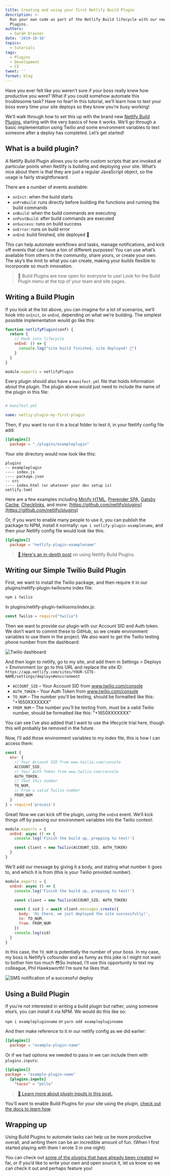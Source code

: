 ```yaml
---
title: Creating and using your first Netlify Build Plugin
description: >-
  Run your own code as part of the Netlify Build lifecycle with our new Build
  Plugins.
authors:
  - Sarah Drasner
date: '2019-10-16'
topics:
  - tutorials
tags:
  - Plugins
  - Development
  - CI
tweet: ''
format: blog
---
```

Have you ever felt like you weren’t sure if your boss really knew how productive you were? What if you could somehow automate this troublesome task? Have no fear! In this tutorial, we’ll learn how to text your boss every time your site deploys so they know you’re busy working! 

We’ll walk through how to set this up with the brand new [Netlify Build Plugins](https://docs.netlify.com/configure-builds/build-plugins/?utm_source=blog&utm_medium=twilio-plugin-sd&utm_campaign=devex), starting with the very basics of how it works. We’ll go through a basic implementation using Twilio and some environment variables to text someone after a deploy has completed. Let’s get started!

## What is a build plugin?

A Netlify Build Plugin allows you to write custom scripts that are invoked at particular points when Netlify is building and deploying your site. What’s nice about them is that they are just a regular JavaScript object, so the usage is fairly straightforward.

There are a number of events available:

* `onInit`: when the build starts
* `onPreBuild`: runs directly before building the functions and running the build commands
* `onBuild`: when the build commands are executing
* `onPostBuild`: after build commands are executed
* `onSuccess`: runs on build success
* `onError`: runs on build error
* `onEnd`: build finished, site deployed 🚀

This can help automate workflows and tasks, manage notifications, and kick off events that can have a ton of different purposes! You can use what’s available from others in the community, share yours, or create your own. The sky’s the limit to what you can create, making your builds flexible to incorporate so much innovation. 

> 🎉 Build Plugins are now open for everyone to use! Look for the Build Plugin menu at the top of your team and site pages.

## Writing a Build Plugin

If you look at the list above, you can imagine for a lot of scenarios, we’ll hook into `onInit`, or `onEnd`, depending on what we’re building. The simplest possible implementation would go like this:

```js
function netlifyPlugin(conf) {
  return {
    // Hook into lifecycle
    onEnd: () => {
      console.log("site build finished, site deployed! 🚀")
    }
  }
}

module.exports = netlifyPlugin
```

Every plugin should also have a `manifest.yml` file that holds information about the plugin. The plugin above would just need to include the name of the plugin in this file:

```yaml

# manifest.yml

name: netliy-plugin-my-first-plugin
```

Then, if you want to run it in a local folder to test it, in your Netlify config file add:

```toml
[[plugins]]
  package = "./plugins/exampleplugin"
```

Your site directory would now look like this:

```
plugins
-- exampleplugin
---- index.js
---- package.json
-- src
---- index.html (or whatever your dev setup is)
netlify.toml
```

Here are a few examples including [Minify HTML](https://github.com/philhawksworth/netlify-plugin-minify-html), [Prerender SPA](https://github.com/shortdiv/netlify-plugin-prerender-spa), [Gatsby Cache](https://github.com/jlengstorf/netlify-plugin-gatsby-cache), [Checklinks](https://github.com/munter/netlify-plugin-checklinks), and more:
[https://github.com/netlify/plugins](https://github.com/netlify/plugins)

Or, if you want to enable many people to use it, you can publish the package to NPM, install it normally: `npm i netlify-plugin-examplename`, and then your Netlify config file would look like this:

```toml
[[plugins]]
  package = "netlify-plugin-examplename"
```

> [📖 Here's an in-depth post](https://www.netlify.com/blog/2020/04/30/whats-a-netlify-build-plugin-series-part-1-using-build-plugins/?utm_source=blog&utm_medium=twilio-plugin-sd&utm_campaign=devex) on using Netlify Build Plugins.

## Writing our Simple Twilio Build Plugin

First, we want to install the Twilio package, and then require it in our plugins/netlify-plugin-twiliosms index file:

```bash
npm i twilio
```

In plugins/netlify-plugin-twiliosms/index.js:

```js
const Twilio = require("twilio")
```

Then we want to provide our plugin with our Account SID and Auth token. We don’t want to  commit these to GitHub, so we create environment variables to use them in the project. We also want to get the Twilio testing phone number from the dashboard:

![Twilio dashboard](/v3/img/blog/twilio.jpg "Twilio dashboard")

And then login to netlify, go to my site, and add them in Settings > Deploys > Environment (or go to this URL and replace the site ID: `https://app.netlify.com/sites/YOUR-SITE-NAME/settings/deploys#environment`

* `ACCOUNT_SID` – Your Account SID from www.twilio.com/console
* `AUTH_TOKEN` – Your Auth Token from www.twilio.com/console
* `TO_NUM` – The number you'll be texting, should be formatted like this: "+1650XXXXXXX"
* `FROM_NUM` – The number you'll be texting from, must be a valid Twilio number, should be formatted like this: "+1650XXXXXXX"

You can see I’ve also added that I want to use the lifecycle trial here, though this will probably be removed in the future.

Now, I’ll add those environment variables to my index file, this is how I can access them: 

```js
const {
  env: {
    // Your Account SID from www.twilio.com/console
    ACCOUNT_SID,
    // Your Auth Token from www.twilio.com/console
    AUTH_TOKEN,
    // Text this number
    TO_NUM,
    // From a valid Twilio number
    FROM_NUM
  }
} = require('process')
```

Great! Now we can kick off the plugin, using the `onEnd` event. We’ll kick things off by passing our environment variables into the Twilio context:

```js
module.exports = {
  onEnd: async () => {
    console.log('Finish the build up, prepping to text!')

    const client = new Twilio(ACCOUNT_SID, AUTH_TOKEN)
  }
}
```

We’ll add our message by giving it a body, and stating what number it goes to, and which it is from (this is your Twilio provided number).

```js
module.exports = {
  onEnd: async () => {
    console.log('Finish the build up, prepping to text!')

    const client = new Twilio(ACCOUNT_SID, AUTH_TOKEN)

    const { sid } = await client.messages.create({
      body: 'Hi there, we just deployed the site successfully!',
      to: TO_NUM,
      from: FROM_NUM
    })
    console.log(sid)
  }
}
```

In this case, the `TO_NUM` is potentially the number of your boss. In my case, my boss is Netlify’s cofounder and as funny as this joke is I might not want to bother him too much 😳So instead, I’ll use this opportunity to text my colleague, Phil Hawksworth! I’m sure he likes that.

![SMS notification of a successful deploy](/v3/img/blog/blog-plugin-sms.jpg "SMS notification of a successful deploy")

## Using a Build Plugin

If you’re not interested in writing a build plugin but rather, using someone else’s, you can install it via NPM. We would do this like so:

`npm i examplepluginname` or `yarn add examplepluginname`

And then make reference to it in our netlify config as we did earlier:

```toml
[[plugins]]
  package = "example-plugin-name"
```

Or if we had options we needed to pass in we can include them with `plugins.inputs`:

```toml
[[plugins]]
package = "example-plugin-name"
  [plugins.inputs]  
    "tacos" = "pollo"
```

> [📖 Learn more about plugin inputs in this post.](https://www.netlify.com/blog/2020/04/30/whats-a-netlify-build-plugin-series-part-1-using-build-plugins/?utm_source=blog&utm_medium=twilio-plugin-sd&utm_campaign=devex)

You'll want to enable Build Plugins for your site using the plugin, [check out the docs to learn how](https://docs.netlify.com/configure-builds/build-plugins/?utm_source=blog&utm_medium=twilio-plugin-sd&utm_campaign=devex#enable-build-plugins-beta).

## Wrapping up

Using Build Plugins to automate tasks can help us be more productive overall, and writing them can be an incredible amount of fun. (When I first started playing with them I wrote 3 in one night). 

You can check out [some of the plugins that have already been created](https://github.com/netlify/plugins) so far, or if you’d like to write your own and open source it, let us know so we can check it out and perhaps feature you!
